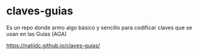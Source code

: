 # claves-guias
Es un repo donde armo algo básico y sencillo para codificar claves que se usan en las Guías (AGA)

https://natiidc.github.io/claves-guias/
